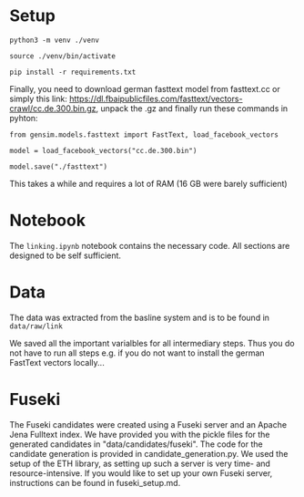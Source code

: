 # Setup

`python3 -m venv ./venv`

`source ./venv/bin/activate`

`pip install -r requirements.txt`

Finally, you need to download german fasttext model from fasttext.cc or simply this link: https://dl.fbaipublicfiles.com/fasttext/vectors-crawl/cc.de.300.bin.gz, unpack the .gz and finally run these commands in pyhton:

```from gensim.models.fasttext import FastText, load_facebook_vectors```

```model = load_facebook_vectors("cc.de.300.bin")```

```model.save("./fasttext")```

This takes a while and requires a lot of RAM (16 GB were barely sufficient)

# Notebook

The `linking.ipynb` notebook contains the necessary code. All sections are designed to be self sufficient.

# Data

The data was extracted from the basline system and is to be found in ```data/raw/link```

We saved all the important varialbles for all intermediary steps. Thus you do not have to run all steps e.g. if you do not want to install the german FastText vectors locally...

# Fuseki
The Fuseki candidates were created using a Fuseki server and an Apache Jena Fulltext index. We have provided you with the pickle files for the generated candidates in "data/candidates/fuseki". The code for the candidate generation is provided in candidate_generation.py. We used the setup of the ETH library, as setting up such a server is very time- and resource-intensive. If you would like to set up your own Fuseki server, instructions can be found in fuseki_setup.md.

